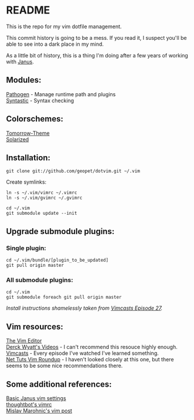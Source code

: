 # README

This is the repo for my vim dotfile management.

This commit history is going to be a mess. If you read it, I suspect you'll be able to see into a dark place in my mind.

As a little bit of history, this is a thing I'm doing after a few years of working with [Janus](https://github.com/carlhuda/janus).

## Modules:

[Pathogen](https://github.com/tpope/vim-pathogen) - Manage runtime path and plugins  
[Syntastic](https://github.com/scrooloose/syntastic/) - Syntax checking

## Colorschemes:

[Tomorrow-Theme](https://github.com/chriskempson/vim-tomorrow-theme)  
[Solarized](https://github.com/altercation/vim-colors-solarized)

## Installation:

`git clone git://github.com/geopet/dotvim.git ~/.vim`

Create symlinks:

`ln -s ~/.vim/vimrc ~/.vimrc`  
`ln -s ~/.vim/gvimrc ~/.gvimrc`  

`cd ~/.vim`  
`git submodule update --init`

## Upgrade submodule plugins:

### Single plugin:

`cd ~/.vim/bundle/[plugin_to_be_updated]`  
`git pull origin master`

### All submodule plugins:

`cd ~/.vim`  
`git submodule foreach git pull origin master`

_Install instructions shamelessly taken from [Vimcasts Episode 27](http://vimcasts.org/e/27)._

## Vim resources:

[The Vim Editor](http://www.vim.org/)  
[Derck Wyatt's Videos](http://www.derekwyatt.org/vim/vim-tutorial-videos/) - I can't recommend this resouce highly enough.  
[Vimcasts](http://vimcasts.org/) - Every episode I've watched I've learned something.  
[Net Tuts Vim Roundup](http://net.tutsplus.com/articles/web-roundups/25-vim-tutorials-screencasts-and-resources/) - I haven't looked closely at this one, but there seems to be some nice recommendations there.  

## Some additional references:

[Basic Janus vim settings](https://github.com/carlhuda/janus/blob/master/janus/vim/core/before/plugin/settings.vim)  
[thoughtbot's vimrc](https://github.com/thoughtbot/dotfiles/blob/master/vimrc)  
[Mislav Marohnic's vim post](http://mislav.uniqpath.com/2011/12/vim-revisited/)  
